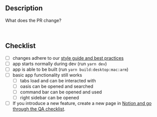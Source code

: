 ## Description

What does the PR change?

<br>

## Checklist
- [ ] changes adhere to our [style guide and best practices](https://www.notion.so/deta/Code-Style-Guide-and-Best-Practices-b414ce8e5f7845898d022d73db02ab17?pvs=4)
- [ ] app starts normally during dev (run `yarn dev`)
- [ ] app is able to be built (run `yarn build:desktop:mac:arm`)
- [ ] basic app functionality still works
  - [ ] tabs load and can be interacted with
  - [ ] oasis can be opened and searched
  - [ ] command bar can be opened and used
  - [ ] right sidebar can be opened
- [ ] If you introduce a new feature, create a new page in [Notion and go through the QA checklist](https://www.notion.so/deta/53e61375720c40af816bc596d1f6168a?v=5600cfbbd6884657afa76ee5bbc55258&pvs=4).
